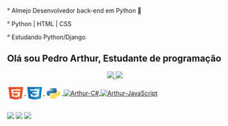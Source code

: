 ° Almejo Desenvolvedor back-end em Python 🐍

° Python | HTML | CSS

° Estudando Python/Django
  

## Olá sou Pedro Arthur, Estudante de programação
<div align="center">
  <a href="https://github.com/ArthurTZ">
  <img height="180em" src="https://github-readme-stats.vercel.app/api?username=ArthurTZ&show_icons=false&theme=dracula&include_all_commits=true&count_private=true"/>
  <img height="180em" src="https://github-readme-stats.vercel.app/api/top-langs/?username=ArthurTZ&layout=compact&langs_count=7&theme=dracula"/>
</div>

<div style="display: inline_block"><br>
  <img align="center" alt="Arthur-HTML" height="30" width="40" src="https://raw.githubusercontent.com/devicons/devicon/master/icons/html5/html5-original.svg">
  <img align="center" alt="Arthur-CSS" height="30" width="40" src="https://raw.githubusercontent.com/devicons/devicon/master/icons/css3/css3-original.svg">
  <img align="center" alt="Arthur-Python" height="30" width="40" src="https://raw.githubusercontent.com/devicons/devicon/master/icons/python/python-original.svg">
  <img align="center" alt="Arthur-C#" height="30" width="40" src="https://cdn.jsdelivr.net/gh/devicons/devicon/icons/csharp/csharp-original.svg" >
  <img align="center" alt="Arthur-JavaScript" height="30" width="40" src="https://cdn.jsdelivr.net/gh/devicons/devicon/icons/javascript/javascript-original.svg" >
  
  
</div>

##
<div>
  <a href="https://instagram.com/pedro_arthurz" target="_blank"><img src="https://img.shields.io/badge/-Instagram-%23E4405F?style=for-the-badge&logo=instagram&logoColor=white" target="_blank"></a>
  <a href = "mailto:pedroarthurzpy@outlook.com.br"><img src="https://img.shields.io/badge/Microsoft_Outlook-0078D4?style=for-the-badge&logo=microsoft-outlook&logoColor=white" target="_blank"></a>
  <a href="https://www.linkedin.com/in/pedro-arthur-aa23b1210" target="_blank"><img src="https://img.shields.io/badge/-LinkedIn-%230077B5?style=for-the-badge&logo=linkedin&logoColor=white" target="_blank"></a> 
 

 
</div>
